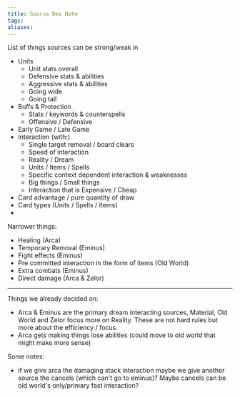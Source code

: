 ```yaml
---
title: Source Dev Note
tags: 
aliases:
---
```

List of things sources can be strong/weak in
- Units
	- Unit stats overall
	- Defensive stats & abilities
	- Aggressive stats & abilities
	- Going wide
	- Going tall
- Buffs & Protection
	- Stats / keywords & counterspells
	- Offensive / Defensive
- Early Game / Late Game
- Interaction (with:)
	- Single target removal / board clears
	- Speed of interaction
	- Reality / Dream
	- Units / Items / Spells
	- Specific context dependent interaction & weaknesses
	- Big things / Small things
	- Interaction that is Expensive / Cheap
- Card advantage / pure quantity of draw
- Card types (Units / Spells / Items)
- 


Narrower things:
- Healing (Arca)
- Temporary Removal (Eminus)
- Fight effects (Eminus)
- Pre committed interaction in the form of items (Old World)
- Extra combats (Eminus)
- Direct damage (Arca & Zelor)

---

Things we already decided on:
- Arca & Eminus are the primary dream interacting sources, Material, Old World and Zelor focus more on Reality. These are not hard rules but more about the efficiency / focus.
- Arca gets making things lose abilities (could move to old world that might make more sense)

Some notes:
- if we give arca the damaging stack interaction maybe we give another source the cancels (which can't go to eminus)? Maybe cancels can be old world's only/primary fast interaction?